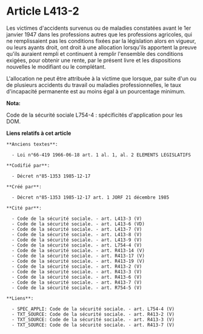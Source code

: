 # Article L413-2

Les victimes d'accidents survenus ou de maladies constatées avant le 1er janvier 1947 dans les professions autres que les
professions agricoles, qui ne remplissaient pas les conditions fixées par la législation alors en vigueur, ou leurs ayants
droit, ont droit à une allocation lorsqu'ils apportent la preuve qu'ils auraient rempli et continuent à remplir l'ensemble
des conditions exigées, pour obtenir une rente, par le présent livre et les dispositions nouvelles le modifiant ou le
complétant. 

L'allocation ne peut être attribuée à la victime que lorsque, par suite d'un ou de plusieurs accidents du travail ou maladies
professionnelles, le taux d'incapacité permanente est au moins égal à un pourcentage minimum.

**Nota:**

Code de la sécurité sociale L754-4 : spécificités d'application pour les DOM.

**Liens relatifs à cet article**

	**Anciens textes**:

	  - Loi n°66-419 1966-06-18 art. 1 al. 1, al. 2 ELEMENTS LEGISLATIFS

	**Codifié par**:

	  - Décret n°85-1353 1985-12-17

	**Créé par**:

	  - Décret n°85-1353 1985-12-17 art. 1 JORF 21 décembre 1985

	**Cité par**:

	  - Code de la sécurité sociale. - art. L413-3 (V)
	  - Code de la sécurité sociale. - art. L413-6 (VD)
	  - Code de la sécurité sociale. - art. L413-7 (V)
	  - Code de la sécurité sociale. - art. L413-8 (V)
	  - Code de la sécurité sociale. - art. L413-9 (V)
	  - Code de la sécurité sociale. - art. L754-4 (V)
	  - Code de la sécurité sociale. - art. R413-14 (V)
	  - Code de la sécurité sociale. - art. R413-17 (V)
	  - Code de la sécurité sociale. - art. R413-19 (V)
	  - Code de la sécurité sociale. - art. R413-2 (V)
	  - Code de la sécurité sociale. - art. R413-3 (V)
	  - Code de la sécurité sociale. - art. R413-6 (V)
	  - Code de la sécurité sociale. - art. R413-7 (V)
	  - Code de la sécurité sociale. - art. R754-5 (V)

	**Liens**:

	  - SPEC_APPLI: Code de la sécurité sociale. - art. L754-4 (V)
	  - TXT_SOURCE: Code de la sécurité sociale. - art. R413-2 (V)
	  - TXT_SOURCE: Code de la sécurité sociale. - art. R413-3 (V)
	  - TXT_SOURCE: Code de la sécurité sociale. - art. R413-7 (V)

